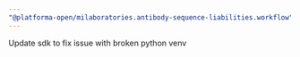 ```yaml
---
"@platforma-open/milaboratories.antibody-sequence-liabilities.workflow": patch
---
```


Update sdk to fix issue with broken python venv
